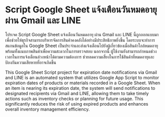 # Script Google Sheet แจ้งเตือนวันหมดอายุ ผ่าน Gmail และ LINE

โปรเจค Script Google Sheet แจ้งเตือนวันหมดอายุ ผ่าน Gmail และ LINE นี้ถูกออกแบบมาเพื่อช่วยให้ธุรกิจสามารถบริหารจัดการสินค้าคงคลังได้อย่างมีประสิทธิภาพยิ่งขึ้น โดยระบบจะทำการสแกนข้อมูลใน Google Sheet เป็นประจำและส่งแจ้งเตือนไปยังผู้เกี่ยวข้องเมื่อสินค้าใกล้หมดอายุ พร้อมทั้งแนบภาพสินค้าเพื่อความสะดวกในการตรวจสอบ นอกจากนี้ ผู้ใช้งานยังสามารถกำหนดช่วงเวลาในการแจ้งเตือนล่วงหน้าได้ตามความต้องการ ช่วยลดความเสี่ยงในการใช้สินค้าที่หมดอายุและป้องกันความเสียหายที่อาจเกิดขึ้น

This Google Sheet Script project for expiration date notifications via Gmail and LINE is an automated system that utilizes Google App Script to monitor expiration dates of products or materials recorded in a Google Sheet. When an item is nearing its expiration date, the system will send notifications to designated recipients via Gmail and LINE, allowing them to take timely actions such as inventory checks or planning for future usage. This significantly reduces the risk of using expired products and enhances overall inventory management efficiency.
